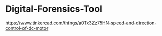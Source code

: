 # Digital-Forensics-Tool

https://www.tinkercad.com/things/a0Tx3Zz75HN-speed-and-direction-control-of-dc-motor
